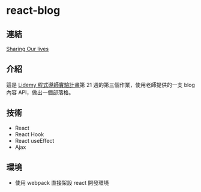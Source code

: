 # react-blog

## 連結
[Sharing Our lives](https://keronscribe.github.io/react-blog/dist/index.html)

## 介紹
這是 [Lidemy 程式導師實驗計畫](https://github.com/Lidemy/mentor-program-3rd)第 21 週的第三個作業，使用老師提供的一支 blog 內容 API，做出一個部落格。

## 技術
- React
- React Hook
- React useEffect 
- Ajax

## 環境
- 使用 webpack 直接架設 react 開發環境

